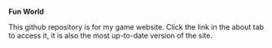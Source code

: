 **Fun World**

This github repository is for my game website. Click the link in the about tab to access it, it is also the most up-to-date version of the site.
